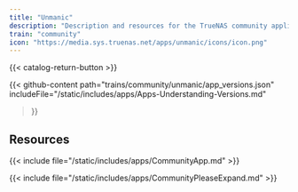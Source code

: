 ```yaml
---
title: "Unmanic"
description: "Description and resources for the TrueNAS community application called Unmanic."
train: "community"
icon: "https://media.sys.truenas.net/apps/unmanic/icons/icon.png"
---
```


{{< catalog-return-button >}}

{{< github-content 
    path="trains/community/unmanic/app_versions.json"
	includeFile="/static/includes/apps/Apps-Understanding-Versions.md"
>}}

## Resources

{{< include file="/static/includes/apps/CommunityApp.md" >}}

{{< include file="/static/includes/apps/CommunityPleaseExpand.md" >}}
